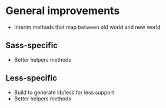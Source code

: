 # General improvements
* Interim methods that map between old world and new world

## Sass-specific
* Better helpers methods

## Less-specific 
* Build to generate lib/less for less support
* Better helpers methods
